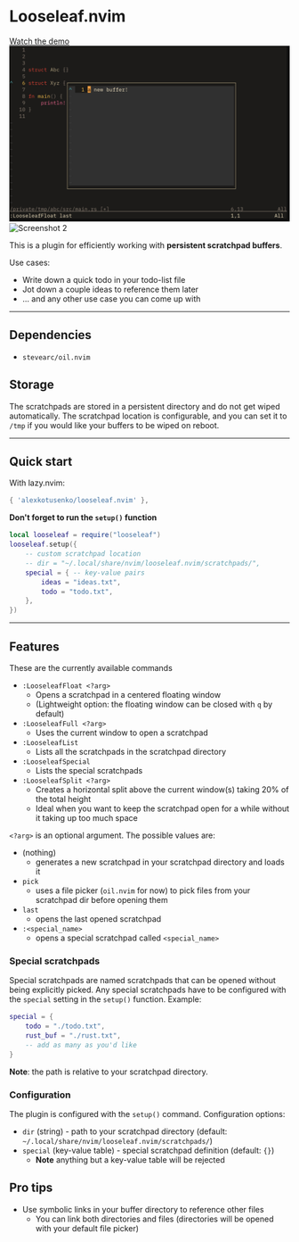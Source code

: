 
# Looseleaf.nvim

[Watch the demo](./demo.mp4)
![Screenshot 1](./screnshot1.png)
![Screenshot 2](./screnshot2.png)

This is a plugin for efficiently working with **persistent scratchpad buffers**.

Use cases:
- Write down a quick todo in your todo-list file
- Jot down a couple ideas to reference them later
- ... and any other use case you can come up with

---

## Dependencies
- `stevearc/oil.nvim`

## Storage

The scratchpads are stored in a persistent directory and do not get wiped automatically.
The scratchpad location is configurable, and you can set it to `/tmp` if you would like your buffers to be wiped on reboot.

---

## Quick start

With lazy.nvim:
```lua
{ 'alexkotusenko/looseleaf.nvim' },
```

**Don't forget to run the `setup()` function**
```lua
local looseleaf = require("looseleaf")
looseleaf.setup({
    -- custom scratchpad location
	-- dir = "~/.local/share/nvim/looseleaf.nvim/scratchpads/",  
	special = { -- key-value pairs
		ideas = "ideas.txt",
		todo = "todo.txt",
	},
})
```


---

## Features

These are the currently available commands
- `:LooseleafFloat <?arg>`
    - Opens a scratchpad in a centered floating window
    - (Lightweight option: the floating window can be closed with `q` by default)
- `:LooseleafFull <?arg>`
    - Uses the current window to open a scratchpad
- `:LooseleafList`
    - Lists all the scratchpads in the scratchpad directory
- `:LooseleafSpecial`
    - Lists the special scratchpads
- `:LooseleafSplit <?arg>`
    - Creates a horizontal split above the current window(s) taking 20% of the total height
    - Ideal when you want to keep the scratchpad open for a while without it taking up too much space

`<?arg>` is an optional argument. The possible values are:
- (nothing)
    - generates a new scratchpad in your scratchpad directory and loads it
- `pick`
    - uses a file picker (`oil.nvim` for now) to pick files from your scratchpad dir before opening them
- `last`
    - opens the last opened scratchpad
- `:<special_name>`
    - opens a special scratchpad called `<special_name>`

### Special scratchpads

Special scratchpads are named scratchpads that can be opened without being explicitly picked.
Any special scratchpads have to be configured with the `special` setting in the `setup()` function.
Example:
```lua
special = {
    todo = "./todo.txt",
    rust_buf = "./rust.txt",
    -- add as many as you'd like
}
```
**Note**: the path is relative to your scratchpad directory.

### Configuration
The plugin is configured with the `setup()` command.
Configuration options:
- `dir` (string) - path to your scratchpad directory (default: `~/.local/share/nvim/looseleaf.nvim/scratchpads/`)
- `special` (key-value table) - special scratchpad definition (default: `{}`)
    - **Note** anything but a key-value table will be rejected

## Pro tips
- Use symbolic links in your buffer directory to reference other files
    - You can link both directories and files (directories will be opened with your default file picker)
